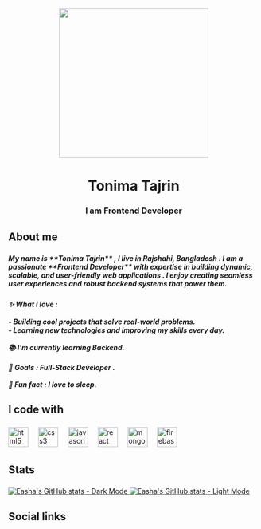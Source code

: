<div align="center">
  <img height="300" src="https://ibb.co.com/DfvCzLCc"  />
</div>

###

<h1 align="center">Tonima Tajrin</h1>

###

<h3 align="center">I am Frontend Developer</h3>

###

<h2 align="left">About me</h2>

###

<h5 align="left">My name is **Tonima Tajrin** , I live in Rajshahi, Bangladesh . I am a passionate **Frontend Developer** with expertise in building dynamic, scalable, and user-friendly web applications . I enjoy creating seamless user experiences and robust backend systems that power them.</h5>

###

<h5 align="left">✨ What I love : <br><br>- Building cool projects that solve real-world problems.  <br>- Learning new technologies and improving my skills every day.  <br><br>📚 I'm currently learning Backend.<br> <br>🎯 Goals : Full-Stack Developer .<br><br>🎲 Fun fact : I love to sleep.</h5>

###

<h2 align="left">I code with</h2>

###

<div align="left">
  <img src="https://cdn.jsdelivr.net/gh/devicons/devicon/icons/html5/html5-original.svg" height="40" alt="html5 logo"  />
  <img width="12" />
  <img src="https://cdn.jsdelivr.net/gh/devicons/devicon/icons/css3/css3-original.svg" height="40" alt="css3 logo"  />
  <img width="12" />
  <img src="https://cdn.jsdelivr.net/gh/devicons/devicon/icons/javascript/javascript-original.svg" height="40" alt="javascript logo"  />
  <img width="12" />
  <img src="https://cdn.jsdelivr.net/gh/devicons/devicon/icons/react/react-original.svg" height="40" alt="react logo"  />
  <img width="12" />
  <img src="https://cdn.jsdelivr.net/gh/devicons/devicon/icons/mongodb/mongodb-original.svg" height="40" alt="mongodb logo"  />
  <img width="12" />
  <img src="https://cdn.jsdelivr.net/gh/devicons/devicon/icons/firebase/firebase-plain.svg" height="40" alt="firebase logo"  />
</div>

###

<h2 align="left">Stats</h2>

###

<a href="https://github.com/anuraghazra/github-readme-stats#gh-dark-mode-only">
    <img src="https://github-readme-stats.vercel.app/api?username=Easha-gif&show_icons=true&theme=dark#gh-dark-mode-only" alt="Easha's GitHub stats - Dark Mode">
</a>

<a href="https://github.com/anuraghazra/github-readme-stats#gh-light-mode-only">
    <img src="https://github-readme-stats.vercel.app/api?username=Easha-gif&show_icons=true&theme=default#gh-light-mode-only" alt="Easha's GitHub stats - Light Mode">
</a>


###

<h2 align="left">Social links</h2>

###

